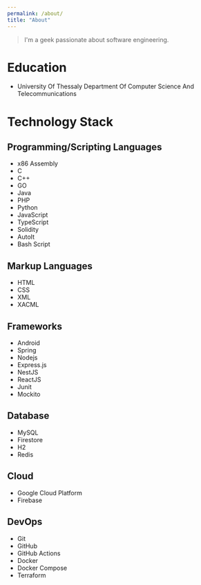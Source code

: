 ```yaml
---
permalink: /about/
title: "About"
---
```


> I'm a geek passionate about software engineering.

# Education
- University Of Thessaly Department Of Computer Science And Telecommunications

# Technology Stack
## Programming/Scripting Languages
- x86 Assembly
- C
- C++
- GO
- Java
- PHP
- Python
- JavaScript
- TypeScript
- Solidity
- AutoIt
- Bash Script

## Markup Languages
- HTML
- CSS
- XML
- XACML

## Frameworks
- Android
- Spring
- Nodejs
- Express.js
- NestJS
- ReactJS
- Junit
- Mockito

## Database
- MySQL
- Firestore
- H2
- Redis

## Cloud
- Google Cloud Platform
- Firebase

## DevOps
- Git
- GitHub
- GitHub Actions
- Docker
- Docker Compose
- Terraform